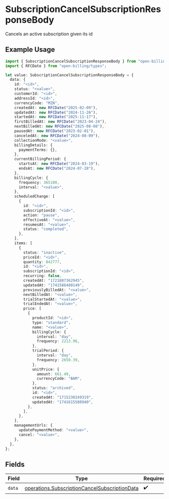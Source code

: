 # SubscriptionCancelSubscriptionResponseBody

Cancels an active subscription given its id

## Example Usage

```typescript
import { SubscriptionCancelSubscriptionResponseBody } from "open-billing/models/operations";
import { RFCDate } from "open-billing/types";

let value: SubscriptionCancelSubscriptionResponseBody = {
  data: {
    id: "<id>",
    status: "<value>",
    customerId: "<id>",
    addressId: "<id>",
    currencyCode: "MZN",
    createdAt: new RFCDate("2025-02-09"),
    updatedAt: new RFCDate("2024-11-26"),
    startedAt: new RFCDate("2025-11-17"),
    firstBilledAt: new RFCDate("2023-04-24"),
    nextBilledAt: new RFCDate("2025-08-08"),
    pausedAt: new RFCDate("2023-02-01"),
    canceledAt: new RFCDate("2024-08-09"),
    collectionMode: "<value>",
    billingDetails: {
      paymentTerms: {},
    },
    currentBillingPeriod: {
      startsAt: new RFCDate("2024-03-19"),
      endsAt: new RFCDate("2024-07-28"),
    },
    billingCycle: {
      frequency: 365100,
      interval: "<value>",
    },
    scheduledChange: [
      {
        id: "<id>",
        subscriptionId: "<id>",
        action: "pause",
        effectiveAt: "<value>",
        resumesAt: "<value>",
        status: "completed",
      },
    ],
    items: [
      {
        status: "inactive",
        priceId: "<id>",
        quantity: 842777,
        id: "<id>",
        subscriptionId: "<id>",
        recurring: false,
        createdAt: "1721887362945",
        updatedAt: "1741586480149",
        previouslyBilledAt: "<value>",
        nextBilledAt: "<value>",
        trialStartedAt: "<value>",
        trialEndedAt: "<value>",
        price: [
          {
            productId: "<id>",
            type: "standard",
            name: "<value>",
            billingCycle: {
              interval: "day",
              frequency: 2213.96,
            },
            trialPeriod: {
              interval: "day",
              frequency: 2650.39,
            },
            unitPrice: {
              amount: 661.49,
              currencyCode: "BAM",
            },
            status: "archived",
            id: "<id>",
            createdAt: "1715230249319",
            updatedAt: "1741615580940",
          },
        ],
      },
    ],
    managementUrls: {
      updatePaymentMethod: "<value>",
      cancel: "<value>",
    },
  },
};
```

## Fields

| Field                                                                                                          | Type                                                                                                           | Required                                                                                                       | Description                                                                                                    |
| -------------------------------------------------------------------------------------------------------------- | -------------------------------------------------------------------------------------------------------------- | -------------------------------------------------------------------------------------------------------------- | -------------------------------------------------------------------------------------------------------------- |
| `data`                                                                                                         | [operations.SubscriptionCancelSubscriptionData](../../models/operations/subscriptioncancelsubscriptiondata.md) | :heavy_check_mark:                                                                                             | N/A                                                                                                            |